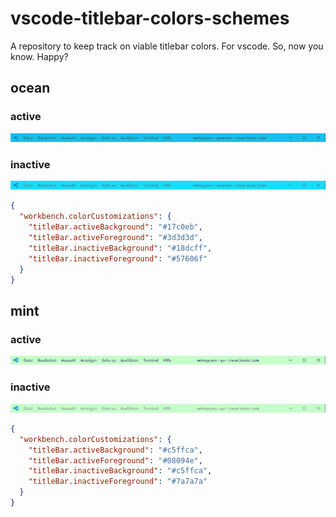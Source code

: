 # vscode-titlebar-colors-schemes

A repository to keep track on viable titlebar colors. For vscode. So, now you know. Happy?

## ocean

### active

![ocean-active](https://github.com/Sly321/vscode-titlebar-colors-schemes/raw/master/img/ocean-active.png)

### inactive

![ocean-inactive](https://github.com/Sly321/vscode-titlebar-colors-schemes/raw/master/img/ocean-inactive.png)

```json
{
  "workbench.colorCustomizations": {
    "titleBar.activeBackground": "#17c0eb",
    "titleBar.activeForeground": "#3d3d3d",
    "titleBar.inactiveBackground": "#18dcff",
    "titleBar.inactiveForeground": "#57606f"
  }
}
```

## mint

### active

![mint-active](https://github.com/Sly321/vscode-titlebar-colors-schemes/raw/master/img/mint-active.png)

### inactive

![mint-inactive](https://github.com/Sly321/vscode-titlebar-colors-schemes/raw/master/img/mint-inactive.png)

```json
{
  "workbench.colorCustomizations": {
    "titleBar.activeBackground": "#c5ffca",
    "titleBar.activeForeground": "#08094e",
    "titleBar.inactiveBackground": "#c5ffca",
    "titleBar.inactiveForeground": "#7a7a7a"
  }
}
```
